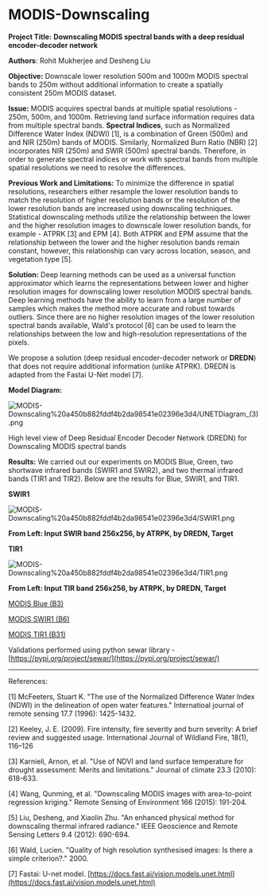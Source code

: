 # MODIS-Downscaling

**Project Title:** **Downscaling MODIS spectral bands with a deep residual encoder-decoder network**

**Authors**: Rohit Mukherjee and Desheng Liu

**Objective:** Downscale lower resolution 500m and 1000m MODIS spectral bands to 250m without additional information to create a spatially consistent 250m MODIS dataset.

**Issue:** MODIS acquires spectral bands at multiple spatial resolutions - 250m, 500m, and 1000m. Retrieving land surface information requires data from multiple spectral bands. **Spectral Indices**, such as Normalized Difference Water Index (NDWI) [1], is a combination of Green (500m) and and NIR (250m) bands of MODIS. Similarly, Normalized Burn Ratio (NBR) [2] incorporates NIR (250m) and SWIR (500m) spectral bands. Therefore, in order to generate spectral indices or work with spectral bands from multiple spatial resolutions we need to resolve the differences.

**Previous Work and Limitations:** To minimize the difference in spatial resolutions, researchers either resample the lower resolution bands to match the resolution of higher resolution bands or the resolution of the lower resolution bands are increased using downscaling techniques. Statistical downscaling methods utilize the relationship between the lower and the higher resolution images to downscale lower resolution bands, for example - ATPRK [3] and EPM [4]. Both ATPRK and EPM assume that the relationship between the lower and the higher resolution bands remain constant, however, this relationship can vary across location, season, and vegetation type [5].

**Solution:** Deep learning methods can be used as a universal function approximator which learns the representations between lower and higher resolution images for downscaling lower resolution MODIS spectral bands. Deep learning methods have the ability to learn from a large number of samples which makes the method more accurate and robust towards outliers. Since there are no higher resolution images of the lower resolution spectral bands available, Wald's protocol [6] can be used to learn the relationships between the low and high-resolution representations of the pixels.

We propose a solution (deep residual encoder-decoder network or **DREDN**) that does not require additional information (unlike ATPRK). DREDN is adapted from the Fastai U-Net model [7]. 

**Model Diagram:**

![MODIS-Downscaling%20a450b882fddf4b2da98541e02396e3d4/UNETDiagram_(3).png](MODIS-Downscaling%20a450b882fddf4b2da98541e02396e3d4/UNETDiagram_(3).png)

High level view of Deep Residual Encoder Decoder Network (DREDN) for Downscaling MODIS spectral bands

**Results:**  We carried out our experiments on MODIS Blue, Green, two shortwave infrared bands (SWIR1 and SWIR2), and two thermal infrared bands (TIR1 and TIR2). Below are the results for Blue, SWIR1, and TIR1.

**SWIR1**

![MODIS-Downscaling%20a450b882fddf4b2da98541e02396e3d4/SWIR1.png](MODIS-Downscaling%20a450b882fddf4b2da98541e02396e3d4/SWIR1.png)

**From Left: Input SWIR band 256x256, by ATRPK, by DREDN, Target**

**TIR1**

![MODIS-Downscaling%20a450b882fddf4b2da98541e02396e3d4/TIR1.png](MODIS-Downscaling%20a450b882fddf4b2da98541e02396e3d4/TIR1.png)

**From Left: Input TIR band 256x256, by ATRPK, by DREDN, Target**

[MODIS Blue (B3)](https://www.notion.so/1560f61919e54b62b5b0c221e6ff6869)

[MODIS SWIR1 (B6)](https://www.notion.so/1d43aae43c004ffa80d267e28ae4b0bc)

[MODIS TIR1 (B31)](https://www.notion.so/efe77d3db3984a4eab0b2fb9f6b0a698)

Validations performed using python sewar library - [https://pypi.org/project/sewar/](https://pypi.org/project/sewar/)

---

References:

[1] McFeeters, Stuart K. "The use of the Normalized Difference Water Index (NDWI) in the delineation of open water features." Internatioal journal of remote sensing 17.7 (1996): 1425-1432.

[2] Keeley, J. E. (2009). Fire intensity, fire severity and burn severity: A brief review and suggested usage. International Journal of Wildland Fire, 18(1), 116–126

[3] Karnieli, Arnon, et al. "Use of NDVI and land surface temperature for drought assessment: Merits and limitations." Journal of climate 23.3 (2010): 618-633.

[4] Wang, Qunming, et al. "Downscaling MODIS images with area-to-point regression kriging." Remote Sensing of Environment 166 (2015): 191-204.

[5] Liu, Desheng, and Xiaolin Zhu. "An enhanced physical method for downscaling thermal infrared radiance." IEEE Geoscience and Remote Sensing Letters 9.4 (2012): 690-694.

[6] Wald, Lucien. "Quality of high resolution synthesised images: Is there a simple criterion?." 2000.

[7] Fastai: U-net model. [https://docs.fast.ai/vision.models.unet.html](https://docs.fast.ai/vision.models.unet.html)
